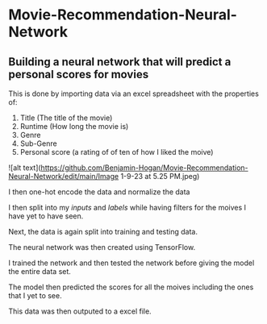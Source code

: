 # Movie-Recommendation-Neural-Network
## Building a neural network that will predict a personal scores for movies

This is done by importing data via an excel spreadsheet with the properties of:
1. Title (The title of the movie)
2. Runtime (How long the movie is)
3. Genre
4. Sub-Genre
5. Personal score (a rating of of ten of how I liked the moive)

![alt text](https://github.com/Benjamin-Hogan/Movie-Recommendation-Neural-Network/edit/main/Image 1-9-23 at 5.25 PM.jpeg)


I then one-hot encode the data and normalize the data

I then split into my *inputs* and *labels* while having filters for the moives I have yet to have seen.

Next, the data is again split into training and testing data.

The neural network was then created using TensorFlow. 

I trained the network and then tested the network before giving the model the entire data set. 

The model then predicted the scores for all the moives including the ones that I yet to see. 

This data was then outputed to a excel file. 



